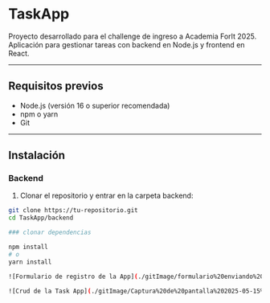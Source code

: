 
# TaskApp

Proyecto desarrollado para el challenge de ingreso a Academia ForIt 2025.  
Aplicación para gestionar tareas con backend en Node.js y frontend en React.

---

## Requisitos previos

- Node.js (versión 16 o superior recomendada)  
- npm o yarn  
- Git

---

## Instalación

### Backend

1. Clonar el repositorio y entrar en la carpeta backend:

```bash
git clone https://tu-repositorio.git
cd TaskApp/backend

### clonar dependencias

npm install
# o
yarn install

![Formulario de registro de la App](./gitImage/formulario%20enviando%20la%20data%20.png)

![Crud de la Task App](./gitImage/Captura%20de%20pantalla%202025-05-15%20202033.png)
